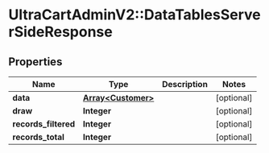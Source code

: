# UltraCartAdminV2::DataTablesServerSideResponse

## Properties
Name | Type | Description | Notes
------------ | ------------- | ------------- | -------------
**data** | [**Array&lt;Customer&gt;**](Customer.md) |  | [optional] 
**draw** | **Integer** |  | [optional] 
**records_filtered** | **Integer** |  | [optional] 
**records_total** | **Integer** |  | [optional] 


